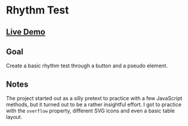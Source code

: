 # Rhythm Test

## [Live Demo](https://codepen.io/borntofrappe/full/rbRaxG)

## Goal

Create a basic rhythm test through a button and a pseudo element.

## Notes

The project started out as a silly pretext to practice with a few JavaScript methods, but it turned out to be a rather insightful effort. I got to practice with the `overflow` property, different SVG icons and even a basic table layout.